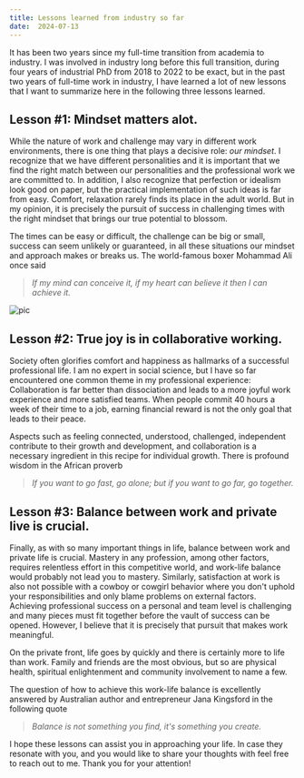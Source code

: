 ```yaml
---
title: Lessons learned from industry so far
date:  2024-07-13
---
```

It has been two years since my full-time transition from academia to industry. I was involved in industry long before this full transition, during four years of industrial PhD from 2018 to 2022 to be exact, but in the past two years of full-time work in industry, I have learned a lot of new lessons that I want to summarize here in the following three lessons learned.

## Lesson #1: Mindset matters alot.

While the nature of work and challenge may vary in different work environments, there is one thing that plays a decisive role: *our mindset*. I recognize that we have different personalities and it is important that we find the right match between our personalities and the professional work we are committed to. In addition, I also recognize that perfection or idealism look good on paper, but the practical implementation of such ideas is far from easy. Comfort, relaxation rarely finds its place in the adult world. But in my opinion, it is precisely the pursuit of success in challenging times with the right mindset that brings our true potential to blossom. 

The times can be easy or difficult, the challenge can be big or small, success can seem unlikely or guaranteed, in all these situations our mindset and approach makes or breaks us. The world-famous boxer Mohammad Ali once said

> *If my mind can conceive it, if my heart can believe it then I can achieve it.*  

 ![pic](img/25.jpeg)

## Lesson #2: True joy is in collaborative working.

Society often glorifies comfort and happiness as hallmarks of a successful professional life. I am no expert in social science, but I have so far encountered one common theme in my professional experience: Collaboration is far better than dissociation and leads to a more joyful work experience and more satisfied teams. When people commit 40 hours a week of their time to a job, earning financial reward is not the only goal that leads to their peace. 

Aspects such as feeling connected, understood, challenged, independent contribute to their growth and development, and collaboration is a necessary ingredient in this recipe for individual growth. There is profound wisdom in the African proverb

> *If you want to go fast, go alone; but if you want to go far, go together.*



## Lesson #3: Balance between work and private live is crucial.

Finally, as with so many important things in life, balance between work and private life is crucial. Mastery in any profession, among other factors, requires relentless effort in this competitive world, and work-life balance would probably not lead you to mastery. Similarly, satisfaction at work is also not possible with a cowboy or cowgirl behavior where you don't uphold your responsibilities and only blame problems on external factors. Achieving professional success on a personal and team level is challenging and many pieces must fit together before the vault of success can be opened. However, I believe that it is precisely that pursuit that makes work meaningful. 

On the private front, life goes by quickly and there is certainly more to life than work. Family and friends are the most obvious, but so are physical health, spiritual enlightenment and community involvement to name a few. 

The question of how to achieve this work-life balance is excellently answered by Australian author and entrepreneur Jana Kingsford in the following quote 

> *Balance is not something you find, it's something you create.*



I hope these lessons can assist you in approaching your life. In case they resonate with you, and you would like to share your thoughts with feel free to reach out to me. Thank you for your attention! 
